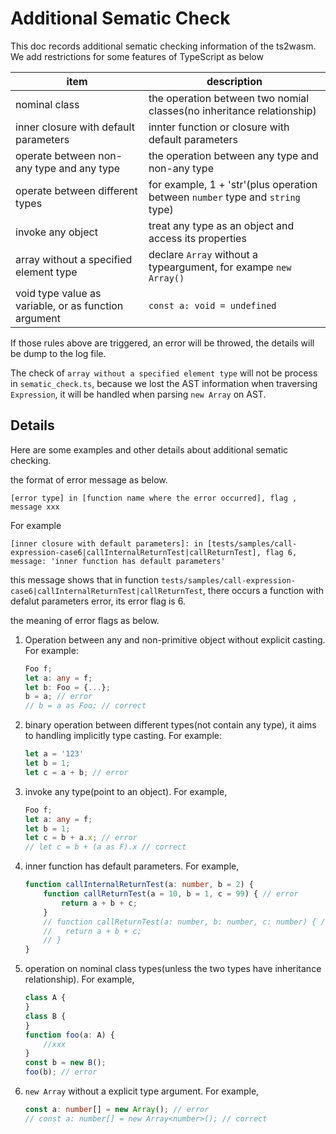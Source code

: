 # Additional Sematic Check

This doc records additional sematic checking information of the ts2wasm. We add restrictions for some features of TypeScript as below

| item                            | description                                                  |
| ------------------------------- | ------------------------------------------------------------ |
| nominal class                   | the operation between two nomial classes(no inheritance relationship) |
| inner closure with default parameters | innter function or closure with default parameters           |
| operate between non-any type and any type                 | the operation between any type and non-any type              |
| operate between different types | for example, 1 + 'str'(plus operation between `number` type and `string` type) |
| invoke any object               | treat any type as an object and access its properties        |
| array without a specified element type     | declare `Array` without a typeargument, for exampe `new Array()` |
| void type value as variable, or as function argument    | `const a: void = undefined` |

If those rules above are triggered, an error will be throwed, the details will be dump to the log file.

The check of `array without a specified element type` will not be process in `sematic_check.ts`, because we lost the AST information when traversing `Expression`, it will be handled when parsing `new Array` on AST.

## Details

Here are some examples and other details about additional sematic checking.

the format of error message as below.

`[error type] in [function name where the error occurred], flag , message xxx`

For example

``` shell
[inner closure with default parameters]: in [tests/samples/call-expression-case6|callInternalReturnTest|callReturnTest], flag 6, message: 'inner function has default parameters'
```

this message shows that in function `tests/samples/call-expression-case6|callInternalReturnTest|callReturnTest`, there occurs a function with defalut parameters error, its error flag is 6.

the meaning of error flags as below.

1. Operation between any and non-primitive object without explicit casting. For example:

    ``` typescript
    Foo f;
    let a: any = f;
    let b: Foo = {...};
    b = a; // error
    // b = a as Foo; // correct
    ```

2. binary operation between different types(not contain any type), it aims to handling implicitly type casting. For example:

    ``` typescript
    let a = '123'
    let b = 1;
    let c = a + b; // error
    ```

3. invoke any type(point to an object). For example,

    ```typescript
    Foo f;
    let a: any = f;
    let b = 1;
    let c = b + a.x; // error
    // let c = b + (a as F).x // correct
    ```

4. inner function has default parameters. For example,

    ```typescript
    function callInternalReturnTest(a: number, b = 2) {
        function callReturnTest(a = 10, b = 1, c = 99) { // error
            return a + b + c;
        }
        // function callReturnTest(a: number, b: number, c: number) { // correct
        //   return a + b + c;
        // }
    }
    ```

5. operation on nominal class types(unless the two types have inheritance relationship). For example,

    ```typescript
    class A {
    }
    class B {
    }
    function foo(a: A) {
        //xxx
    }
    const b = new B();
    foo(b); // error
    ```

6. `new Array` without a explicit type argument. For example,

    ```typescript
    const a: number[] = new Array(); // error
    // const a: number[] = new Array<number>(); // correct
    ```
